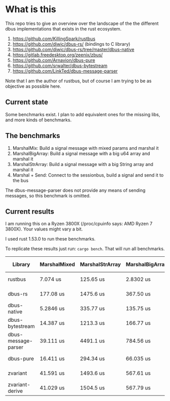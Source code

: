 # What is this
This repo tries to give an overview over the landscape of the the different dbus implementations that exists in the rust ecosystem.

1. https://github.com/KillingSpark/rustbus
1. https://github.com/diwic/dbus-rs/ (bindings to C library)
1. https://github.com/diwic/dbus-rs/tree/master/dbus-native
1. https://gitlab.freedesktop.org/zeenix/zbus/
1. https://github.com/Arnavion/dbus-pure
1. https://github.com/srwalter/dbus-bytestream
1. https://github.com/LinkTed/dbus-message-parser

Note that I am the author of rustbus, but of course I am trying to be as objective as possible here.

## Current state
Some benchmarks exist. I plan to add equivalent ones for the missing libs, and more kinds of benchmarks.

## The benchmarks
1. MarshalMix: Build a signal message with mixed params and marshal it
1. MarshalBigArray: Build a signal message with a big u64 array and marshal it
1. MarshalStrArray: Build a signal message with a big String array and marshal it
1. Marshal + Send: Connect to the sessionbus, build a signal and send it to the bus

The dbus-message-parser does not provide any means of sending messages, so this benchmark is omitted.

## Current results
I am running this on a Ryzen 3800X (/proc/cpuinfo says: AMD Ryzen 7 3800X). Your values might vary a bit.

I used rust 1.53.0 to run these benchmarks.

To replicate these results just run: `cargo bench`. That will run all benchmarks.

| Library             | MarshalMixed | MarshalStrArray | MarshalBigArray | Marshal + Send |
|---------------------|--------------|-----------------|-----------------|----------------|
| rustbus             | 7.074 us     | 125.65 us       | 2.8302 us       | 76.774 us      |
| dbus-rs             | 177.08 us    | 1475.6 us       | 367.50 us       | 268.00 us      |
| dbus-native         | 5.2846 us    | 335.77 us       | 135.75 us       | 47.112 us      |
| dbus-bytestream     | 14.387 us    | 1213.3 us       | 166.77 us       | 62.467 us      |
| dbus-message-parser | 39.111 us    | 4491.1 us       | 784.56 us       | NaN            |
| dbus-pure           | 16.411 us    | 294.34 us       | 66.035 us       | 58.328 us      |
| zvariant            | 41.591 us    | 1493.6 us       | 567.61 us       | 117.78 us      |
| zvariant-derive     | 41.029 us    | 1504.5 us       | 567.79 us       | 119.50 us      |
